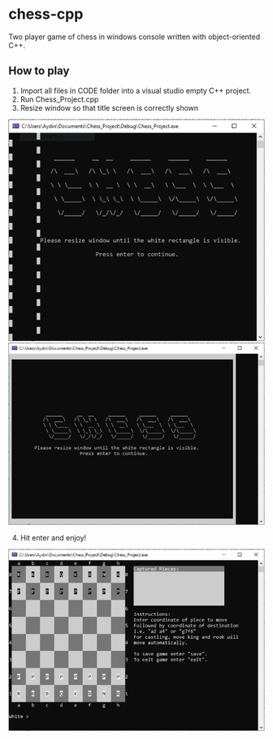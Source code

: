 # chess-cpp
Two player game of chess in windows console written with object-oriented C++.

## How to play
1. Import all files in CODE folder into a visual studio empty C++ project.
2. Run Chess_Project.cpp
3. Resize window so that title screen is correctly shown

![Incorrect title screen](https://github.com/aydin-utting/chess-cpp/blob/main/titlewrong.PNG?raw=true)
![Correct title screen](https://github.com/aydin-utting/chess-cpp/blob/main/titleright.PNG?raw=true)

4. Hit enter and enjoy!

![Game start screen](https://github.com/aydin-utting/chess-cpp/blob/main/startgame.PNG?raw=true)
